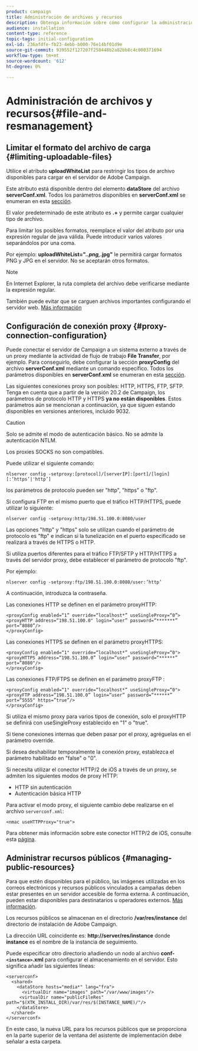 ```yaml
---
product: campaign
title: Administración de archivos y recursos
description: Obtenga información sobre cómo configurar la administración de archivos y recursos en Campaign
audience: installation
content-type: reference
topic-tags: initial-configuration
exl-id: 236afdfe-fb23-4ebb-b000-76e14bf01d9e
source-git-commit: 939552f127207f258448b2a82bb8c4c000371694
workflow-type: tm+mt
source-wordcount: '612'
ht-degree: 0%

---
```


# Administración de archivos y recursos{#file-and-resmanagement}

## Limitar el formato del archivo de carga {#limiting-uploadable-files}

Utilice el atributo **uploadWhiteList** para restringir los tipos de archivo disponibles para cargar en el servidor de Adobe Campaign.

Este atributo está disponible dentro del elemento **dataStore** del archivo **serverConf.xml**. Todos los parámetros disponibles en **serverConf.xml** se enumeran en esta [sección](../../installation/using/the-server-configuration-file.md).

El valor predeterminado de este atributo es **.+** y permite cargar cualquier tipo de archivo.

Para limitar los posibles formatos, reemplace el valor del atributo por una expresión regular de java válida. Puede introducir varios valores separándolos por una coma.

Por ejemplo: **uploadWhiteList=&quot;.*.png,*.jpg&quot;** le permitirá cargar formatos PNG y JPG en el servidor. No se aceptarán otros formatos.

>[!NOTE]
>
>En Internet Explorer, la ruta completa del archivo debe verificarse mediante la expresión regular.

También puede evitar que se carguen archivos importantes configurando el servidor web. [Más información](web-server-configuration.md)

## Configuración de conexión proxy {#proxy-connection-configuration}

Puede conectar el servidor de Campaign a un sistema externo a través de un proxy mediante la actividad de flujo de trabajo **File Transfer**, por ejemplo. Para conseguirlo, debe configurar la sección **proxyConfig** del archivo **serverConf.xml** mediante un comando específico. Todos los parámetros disponibles en **serverConf.xml** se enumeran en esta [sección](../../installation/using/the-server-configuration-file.md).

Las siguientes conexiones proxy son posibles: HTTP, HTTPS, FTP, SFTP. Tenga en cuenta que a partir de la versión 20.2 de Campaign, los parámetros de protocolo HTTP y HTTPS **ya no están disponibles**. Estos parámetros aún se mencionan a continuación, ya que siguen estando disponibles en versiones anteriores, incluido 9032.

>[!CAUTION]
>
>Solo se admite el modo de autenticación básico. No se admite la autenticación NTLM.
>
>Los proxies SOCKS no son compatibles.


Puede utilizar el siguiente comando:

```
nlserver config -setproxy:[protocol]/[serverIP]:[port]/[login][:‘https’|'http’]
```

los parámetros de protocolo pueden ser &quot;http&quot;, &quot;https&quot; o &quot;ftp&quot;.

Si configura FTP en el mismo puerto que el tráfico HTTP/HTTPS, puede utilizar lo siguiente:

```
nlserver config -setproxy:http/198.51.100.0:8080/user
```

Las opciones &quot;http&quot; y &quot;https&quot; solo se utilizan cuando el parámetro de protocolo es &quot;ftp&quot; e indican si la tunelización en el puerto especificado se realizará a través de HTTPS o HTTP.

Si utiliza puertos diferentes para el tráfico FTP/SFTP y HTTP/HTTPS a través del servidor proxy, debe establecer el parámetro de protocolo &quot;ftp&quot;.


Por ejemplo:

```
nlserver config -setproxy:ftp/198.51.100.0:8080/user:’http’
```

A continuación, introduzca la contraseña.

Las conexiones HTTP se definen en el parámetro proxyHTTP:

```
<proxyConfig enabled=“1” override=“localhost*” useSingleProxy=“0”>
<proxyHTTP address=“198.51.100.0" login=“user” password=“*******” port=“8080”/>
</proxyConfig>
```

Las conexiones HTTPS se definen en el parámetro proxyHTTPS:

```
<proxyConfig enabled=“1" override=“localhost*” useSingleProxy=“0">
<proxyHTTPS address=“198.51.100.0” login=“user” password=“******” port=“8080"/>
</proxyConfig>
```

Las conexiones FTP/FTPS se definen en el parámetro proxyFTP :

```
<proxyConfig enabled=“1" override=“localhost*” useSingleProxy=“0">
<proxyFTP address=“198.51.100.0” login=“user” password=“******” port=“5555" https=”true”/>
</proxyConfig>
```

Si utiliza el mismo proxy para varios tipos de conexión, solo el proxyHTTP se definirá con useSingleProxy establecido en &quot;1&quot; o &quot;true&quot;.

Si tiene conexiones internas que deben pasar por el proxy, agréguelas en el parámetro override.

Si desea deshabilitar temporalmente la conexión proxy, establezca el parámetro habilitado en &quot;false&quot; o &quot;0&quot;.

Si necesita utilizar el conector HTTP/2 de iOS a través de un proxy, se admiten los siguientes modos de proxy HTTP:

* HTTP sin autenticación
* Autenticación básica HTTP

Para activar el modo proxy, el siguiente cambio debe realizarse en el archivo `serverconf.xml`:

```
<nmac useHTTPProxy="true">
```

Para obtener más información sobre este conector HTTP/2 de iOS, consulte esta [página](../../delivery/using/about-mobile-app-channel.md).

## Administrar recursos públicos {#managing-public-resources}

Para que estén disponibles para el público, las imágenes utilizadas en los correos electrónicos y recursos públicos vinculados a campañas deben estar presentes en un servidor accesible de forma externa. A continuación, pueden estar disponibles para destinatarios u operadores externos. [Más información](../../installation/using/deploying-an-instance.md#managing-public-resources).

Los recursos públicos se almacenan en el directorio **/var/res/instance** del directorio de instalación de Adobe Campaign.

La dirección URL coincidente es: **http://server/res/instance** donde **instance** es el nombre de la instancia de seguimiento.

Puede especificar otro directorio añadiendo un nodo al archivo **conf-`<instance>`.xml** para configurar el almacenamiento en el servidor. Esto significa añadir las siguientes líneas:

```
<serverconf>
  <shared>
    <dataStore hosts="media*" lang="fra">
      <virtualDir name="images" path="/var/www/images"/>
     <virtualDir name="publicFileRes" path="$(XTK_INSTALL_DIR)/var/res/$(INSTANCE_NAME)/"/>
    </dataStore>
  </shared>
</serverconf>
```

En este caso, la nueva URL para los recursos públicos que se proporciona en la parte superior de la ventana del asistente de implementación debe señalar a esta carpeta.
